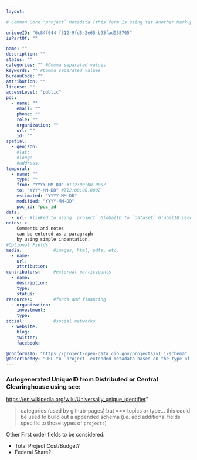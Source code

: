 ```yaml
---
layout:

# Common Core 'project` Metadata (this form is using Yet Another Markup Language YAML or .yml which can be easily created as a static file but compiled/aggregated easily into a collection of JSON objects)

uniqueID: "6c84f044-f312-9fd5-2e65-b95fad958705"
isPartOf: ""

name: ""
description: ""
status: ""
categories: "" #Comma separated values
keywords: "" #Comma separated values
bureauCode: ""
attribution: ""
license: ""
accessLevel: "public"
poc:
  - name: ""
    email: ""
    phone: ""
    role: ""
    organization: ""
    url: ""
    id: ""
spatial:
  - geojson:
    #lat:
    #long:
    #address:
temporal:
  - name: ""
    type: ""
    from: "YYYY-MM-DD" #T12:00:00.000Z
    to: "YYYY-MM-DD" #T12:00:00.000Z
    estimated: "YYYY-MM-DD"
    modified: "YYYY-MM-DD"
    poc_id: *poc_id
data:
  - url: #linked to using `project` GlobalID to `dataset` GlobalID used by Data.gov and the Project-Open-Data `Collection` concept https://project-open-data.cio.gov/v1.1/schema/#isPartOf
notes: >
    Comments and notes
    can be entered as a paragraph
    by using simple indentation.  
#Optional Fields
media:            #images, html, pdfs, etc.  
  - name:
    url:
    attribution:
contributors:     #external participants
  - name:
    description:
    type:
    status:     
resources:        #funds and financing
  - organization:
    investment:
    type:
social:           #social networks
  - website:
    blog:
    twitter:
    facebook:

@conformsTo: "https://project-open-data.cio.gov/projects/v1.1/schema"
@describedBy: "URL to `project` extended metadata based on the type of project it is"
---
```


### Autogenerated UniqueID from Distributed or Central Clearinghouse using see:
https://en.wikipedia.org/wiki/Universally_unique_identifier"

> categories (used by github-pages) but === topics or type... this could be used to build out a appended schema (i.e. add additional fields specific to those types of `projects`)

Other First order fields to be considered:
* Total Project Cost/Budget?
* Federal Share?
